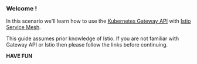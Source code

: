 
<br>

### Welcome !

In this scenario we'll learn how to use the [Kubernetes Gateway API](https://gateway-api.sigs.k8s.io/) with [Istio Service Mesh](https://istio.io).

This guide assumes prior knowledge of Istio. If you are not familiar with Gateway API or Istio then please follow the links before continuing.

**HAVE FUN**
